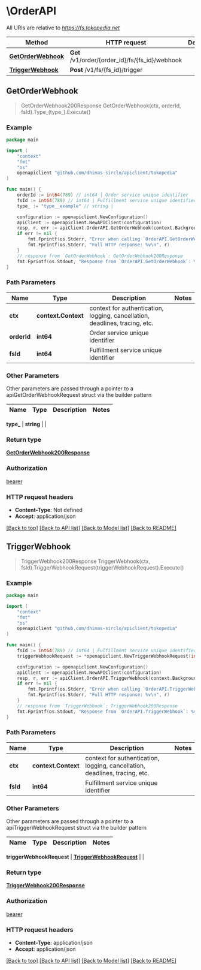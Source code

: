 # \OrderAPI

All URIs are relative to *https://fs.tokopedia.net*

Method | HTTP request | Description
------------- | ------------- | -------------
[**GetOrderWebhook**](OrderAPI.md#GetOrderWebhook) | **Get** /v1/order/{order_id}/fs/{fs_id}/webhook | 
[**TriggerWebhook**](OrderAPI.md#TriggerWebhook) | **Post** /v1/fs/{fs_id}/trigger | 



## GetOrderWebhook

> GetOrderWebhook200Response GetOrderWebhook(ctx, orderId, fsId).Type_(type_).Execute()





### Example

```go
package main

import (
    "context"
    "fmt"
    "os"
    openapiclient "github.com/dhimas-sirclo/apiclient/tokopedia"
)

func main() {
    orderId := int64(789) // int64 | Order service unique identifier
    fsId := int64(789) // int64 | Fulfillment service unique identifier
    type_ := "type__example" // string | 

    configuration := openapiclient.NewConfiguration()
    apiClient := openapiclient.NewAPIClient(configuration)
    resp, r, err := apiClient.OrderAPI.GetOrderWebhook(context.Background(), orderId, fsId).Type_(type_).Execute()
    if err != nil {
        fmt.Fprintf(os.Stderr, "Error when calling `OrderAPI.GetOrderWebhook``: %v\n", err)
        fmt.Fprintf(os.Stderr, "Full HTTP response: %v\n", r)
    }
    // response from `GetOrderWebhook`: GetOrderWebhook200Response
    fmt.Fprintf(os.Stdout, "Response from `OrderAPI.GetOrderWebhook`: %v\n", resp)
}
```

### Path Parameters


Name | Type | Description  | Notes
------------- | ------------- | ------------- | -------------
**ctx** | **context.Context** | context for authentication, logging, cancellation, deadlines, tracing, etc.
**orderId** | **int64** | Order service unique identifier | 
**fsId** | **int64** | Fulfillment service unique identifier | 

### Other Parameters

Other parameters are passed through a pointer to a apiGetOrderWebhookRequest struct via the builder pattern


Name | Type | Description  | Notes
------------- | ------------- | ------------- | -------------


 **type_** | **string** |  | 

### Return type

[**GetOrderWebhook200Response**](GetOrderWebhook200Response.md)

### Authorization

[bearer](../README.md#bearer)

### HTTP request headers

- **Content-Type**: Not defined
- **Accept**: application/json

[[Back to top]](#) [[Back to API list]](../README.md#documentation-for-api-endpoints)
[[Back to Model list]](../README.md#documentation-for-models)
[[Back to README]](../README.md)


## TriggerWebhook

> TriggerWebhook200Response TriggerWebhook(ctx, fsId).TriggerWebhookRequest(triggerWebhookRequest).Execute()





### Example

```go
package main

import (
    "context"
    "fmt"
    "os"
    openapiclient "github.com/dhimas-sirclo/apiclient/tokopedia"
)

func main() {
    fsId := int64(789) // int64 | Fulfillment service unique identifier
    triggerWebhookRequest := *openapiclient.NewTriggerWebhookRequest(int64(123), "Type_example", "Url_example", false) // TriggerWebhookRequest | 

    configuration := openapiclient.NewConfiguration()
    apiClient := openapiclient.NewAPIClient(configuration)
    resp, r, err := apiClient.OrderAPI.TriggerWebhook(context.Background(), fsId).TriggerWebhookRequest(triggerWebhookRequest).Execute()
    if err != nil {
        fmt.Fprintf(os.Stderr, "Error when calling `OrderAPI.TriggerWebhook``: %v\n", err)
        fmt.Fprintf(os.Stderr, "Full HTTP response: %v\n", r)
    }
    // response from `TriggerWebhook`: TriggerWebhook200Response
    fmt.Fprintf(os.Stdout, "Response from `OrderAPI.TriggerWebhook`: %v\n", resp)
}
```

### Path Parameters


Name | Type | Description  | Notes
------------- | ------------- | ------------- | -------------
**ctx** | **context.Context** | context for authentication, logging, cancellation, deadlines, tracing, etc.
**fsId** | **int64** | Fulfillment service unique identifier | 

### Other Parameters

Other parameters are passed through a pointer to a apiTriggerWebhookRequest struct via the builder pattern


Name | Type | Description  | Notes
------------- | ------------- | ------------- | -------------

 **triggerWebhookRequest** | [**TriggerWebhookRequest**](TriggerWebhookRequest.md) |  | 

### Return type

[**TriggerWebhook200Response**](TriggerWebhook200Response.md)

### Authorization

[bearer](../README.md#bearer)

### HTTP request headers

- **Content-Type**: application/json
- **Accept**: application/json

[[Back to top]](#) [[Back to API list]](../README.md#documentation-for-api-endpoints)
[[Back to Model list]](../README.md#documentation-for-models)
[[Back to README]](../README.md)

